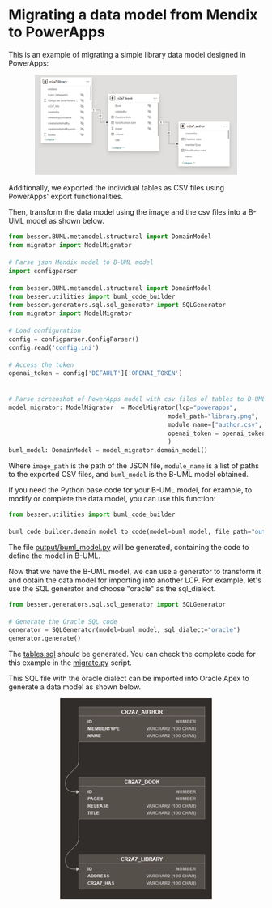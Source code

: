 # Migrating a data model from Mendix to PowerApps

This is an example of migrating a simple library data model designed in PowerApps:

<div align="center">
  <img src="library.png" alt="PowerApps model" width="400"/>
</div>

Additionally, we exported the individual tables as CSV files using PowerApps' export functionalities. 

Then, transform the data model using the image and the csv files into a B-UML model as shown below.

```python
from besser.BUML.metamodel.structural import DomainModel
from migrator import ModelMigrator

# Parse json Mendix model to B-UML model
import configparser

from besser.BUML.metamodel.structural import DomainModel
from besser.utilities import buml_code_builder
from besser.generators.sql.sql_generator import SQLGenerator
from migrator import ModelMigrator

# Load configuration
config = configparser.ConfigParser()
config.read('config.ini')

# Access the token
openai_token = config['DEFAULT']['OPENAI_TOKEN']


# Parse screenshot of PowerApps model with csv files of tables to B-UML model
model_migrator: ModelMigrator  = ModelMigrator(lcp="powerapps", 
                                            model_path="library.png",
                                            module_name=["author.csv", "book.csv", "library.csv"],
                                            openai_token = openai_token
                                            )
buml_model: DomainModel = model_migrator.domain_model()
```

Where `image_path` is the path of the JSON file, `module_name` is a list of paths to the exported CSV files, and `buml_model` is the B-UML model obtained.

If you need the Python base code for your B-UML model, for example, to modify or complete the data model, you can use this function:

```python
from besser.utilities import buml_code_builder

buml_code_builder.domain_model_to_code(model=buml_model, file_path="output/buml_model.py")
```

The file [output/buml_model.py](output/buml_model.py) will be generated, containing the code to define the model in B-UML.

Now that we have the B-UML model, we can use a generator to transform it and obtain the data model for importing into another LCP. For example, let's use the SQL generator and choose "oracle" as the sql_dialect.

```python
from besser.generators.sql.sql_generator import SQLGenerator

# Generate the Oracle SQL code
generator = SQLGenerator(model=buml_model, sql_dialect="oracle")
generator.generate()
```

The [tables.sql](output/tables.sql) should be generated. You can check the complete code for this example in the [migrate.py](migrate.py) script.

This SQL file with the oracle dialect can be imported into Oracle Apex to generate a data model as shown below.

<div align="center">
  <img src="../../figs/oracle_apex_model.png" alt="PowerApps model" width="300"/>
</div>